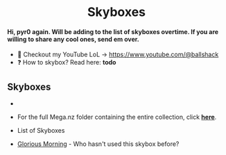 <h1 align="center">Skyboxes</h1>

#### Hi, pyr0 again. Will be adding to the list of skyboxes overtime. If you are willing to share any cool ones, send em over.
- 🎥 Checkout my YouTube LoL -> https://www.youtube.com/@ballshack
- ❓ How to skybox? Read here: **todo**

## Skyboxes
 -
  - For the full Mega.nz folder containing the entire collection, click **<a href="https://mega.nz/folder/YSFyHLaZ#Z8J_UxZl6BfhWiNK1w-A2g">here</a>**.

 - List of Skyboxes
  - <a href="https://mega.nz/folder/5Psg0IpC#QB-zuzYfJQUD0pn8O3HkDA">Glorious Morning</a> - Who hasn't used this skybox before?
 
